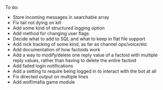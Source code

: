 To do:
* Store incoming messages in searchable array
* Fix tail not dying on kill
* Add some kind of structured logging option
* Add method for changing user flags
* Decide what to add to SQL and what to keep in flat file support
* Add nick tracking of some kind, as far as channel ops/voice/etc
* Add documentation of how factoids work
* Add a way to modify/delete one reply value of a factoid with multiple reply values, rather than having to delete the entire factoid
* Add failed login notifications
* Add a setting to require being logged in to interact with the bot at all
* Fix directed output on multiple lines
* Add wolf/mafia game module
